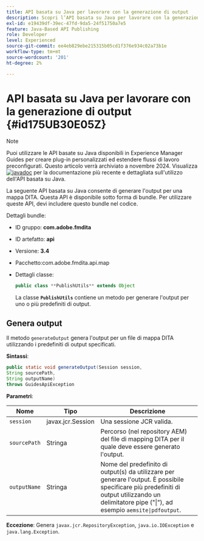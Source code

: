 ```yaml
---
title: API basata su Java per lavorare con la generazione di output
description: Scopri l’API basata su Java per lavorare con la generazione dell’output
exl-id: e19439df-39ec-47fd-9da5-24f51750a7e5
feature: Java-Based API Publishing
role: Developer
level: Experienced
source-git-commit: ee4eb829ebe215315b05cd1f376e934c02a73b1e
workflow-type: tm+mt
source-wordcount: '201'
ht-degree: 2%

---
```


# API basata su Java per lavorare con la generazione di output {#id175UB30E05Z}

>[!NOTE]
>
> Puoi utilizzare le API basate su Java disponibili in Experience Manager Guides per creare plug-in personalizzati ed estendere flussi di lavoro preconfigurati. Questo articolo verrà archiviato a novembre 2024.
> Visualizza [![javadoc](https://javadoc.io/badge2/com.adobe.aem/aem-guides-sdk-api/javadoc.svg)](https://javadoc.io/doc/com.adobe.aem/aem-guides-sdk-api) per la documentazione più recente e dettagliata sull&#39;utilizzo dell&#39;API basata su Java.

La seguente API basata su Java consente di generare l&#39;output per una mappa DITA. Questa API è disponibile sotto forma di bundle. Per utilizzare queste API, devi includere questo bundle nel codice.

Dettagli bundle:

- ID gruppo: **com.adobe.fmdita**

- ID artefatto: **api**

- Versione: **3.4**

- Pacchetto: **&#x200B;**&#x200B;com.adobe.fmdita.api.map&#x200B;**&#x200B;**

- Dettagli classe:

  ```JAVA
  public class **PublishUtils** extends Object
  ```

  La classe **`PublishUtils`** contiene un metodo per generare l&#39;output per uno o più predefiniti di output.


## Genera output

Il metodo ``generateOutput`` genera l&#39;output per un file di mappa DITA utilizzando i predefiniti di output specificati.

**Sintassi**:

```JAVA
public static void generateOutput(Session session,
String sourcePath,
String outputName)
throws GuidesApiException
```

**Parametri**:

| Nome | Tipo | Descrizione |
|----|----|-----------|
| `session` | javax.jcr.Session | Una sessione JCR valida. |
| ``sourcePath`` | Stringa | Percorso \(nel repository AEM\) del file di mapping DITA per il quale deve essere generato l&#39;output. |
| ``outputName`` | Stringa | Nome del predefinito di output\(s\) da utilizzare per generare l&#39;output. È possibile specificare più predefiniti di output utilizzando un delimitatore pipe \(&quot;\|&quot;\), ad esempio `aemsite\|pdfoutput`. |

**Eccezione**:
Genera ``javax.jcr.RepositoryException``, `java.io.IOException` e `java.lang.Exception`.
